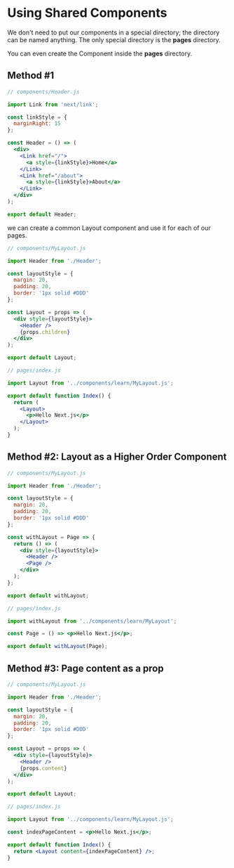 # Using Shared Components

We don't need to put our components in a special directory; the directory can be named anything. The only special directory is the **pages** directory.

You can even create the Component inside the **pages** directory.

## Method #1

```jsx
// components/Header.js

import Link from 'next/link';

const linkStyle = {
  marginRight: 15
};

const Header = () => (
  <div>
    <Link href="/">
      <a style={linkStyle}>Home</a>
    </Link>
    <Link href="/about">
      <a style={linkStyle}>About</a>
    </Link>
  </div>
);

export default Header;
```

we can create a common Layout component and use it for each of our pages.

```jsx
// components/MyLayout.js

import Header from './Header';

const layoutStyle = {
  margin: 20,
  padding: 20,
  border: '1px solid #DDD'
};

const Layout = props => (
  <div style={layoutStyle}>
    <Header />
    {props.children}
  </div>
);

export default Layout;
```

```jsx
// pages/index.js

import Layout from '../components/learn/MyLayout.js';

export default function Index() {
  return (
    <Layout>
      <p>Hello Next.js</p>
    </Layout>
  );
}
```

## Method #2: Layout as a Higher Order Component

```jsx
// components/MyLayout.js

import Header from './Header';

const layoutStyle = {
  margin: 20,
  padding: 20,
  border: '1px solid #DDD'
};

const withLayout = Page => {
  return () => (
    <div style={layoutStyle}>
      <Header />
      <Page />
    </div>
  );
};

export default withLayout;
```

```jsx
// pages/index.js

import withLayout from '../components/learn/MyLayout';

const Page = () => <p>Hello Next.js</p>;

export default withLayout(Page);
```

## Method #3: Page content as a prop

```jsx
// components/MyLayout.js

import Header from './Header';

const layoutStyle = {
  margin: 20,
  padding: 20,
  border: '1px solid #DDD'
};

const Layout = props => (
  <div style={layoutStyle}>
    <Header />
    {props.content}
  </div>
);

export default Layout;
```

```jsx
// pages/index.js

import Layout from '../components/learn/MyLayout.js';

const indexPageContent = <p>Hello Next.js</p>;

export default function Index() {
  return <Layout content={indexPageContent} />;
}
```
